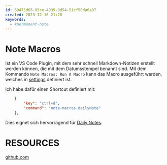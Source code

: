 ```yaml
---
id: 69475d65-95ce-4839-8d54-51cf50da6a87
created: 2023-12-16 21:28
keywords: 
  - #permanent-note
---
```



Note Macros
======================================================================

Ist ein VS Code Plugin, mit dem sehr schnell Markdown-Notizen erstellt werden können, die mit dem Datumsstempel benannt sind. 
Mit dem Kommando `Note Macros: Run A Macro` kann das Macro ausgeführt werden, welches in [settings](/.vscode/settings.json#L51) definiert ist. 

Ich habe dafür einen Shortcut definiert mit: 
~~~json
    {
        "key": "ctrl+d",
        "command": "note-macros.dailyNote"
    },
~~~

Dies eignet sich hervorragend für [Daily Notes](/knowledge/note-taking/daily-notes.md).  




RESOURCES
======================================================================

[github.com](https://github.com/kneely/note-macros)  

